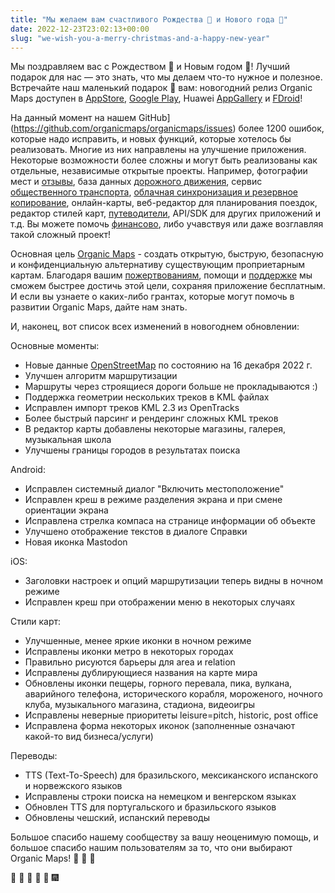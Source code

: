 ```yaml
---
title: "Мы желаем вам счастливого Рождества 🎅 и Нового года 🎄"
date: 2022-12-23T23:02:13+00:00
slug: "we-wish-you-a-merry-christmas-and-a-happy-new-year"
---
```


Мы поздравляем вас с Рождеством 🎅 и Новым годом 🎄! Лучший подарок для нас — это знать, что мы делаем что-то нужное и полезное. Встречайте наш маленький подарок 🎁 вам: новогодний релиз Organic Maps доступен в [AppStore](https://apps.apple.com/app/organic-maps/id1567437057), [Google Play](https://play.google.com/store/apps/details?id=app.organicmaps), Huawei [AppGallery](https://appgallery.huawei.com/#/app/C104325611?local=en) и [FDroid](https://f-droid.org/en/packages/app.organicmaps/)!

На данный момент на нашем GitHub](https://github.com/organicmaps/organicmaps/issues) более 1200 ошибок, которые надо исправить, и новых функций, которые хотелось бы реализовать. Многие из них направлены на улучшение приложения. Некоторые возможности более сложны и могут быть реализованы как отдельные, независимые открытые проекты. Например, фотографии мест и [отзывы](https://github.com/organicmaps/organicmaps/issues/2758), база данных [дорожного движения](https://github.com/organicmaps/organicmaps/issues/1160), сервис [общественного транспорта](https://github.com/organicmaps/organicmaps/issues/837), [облачная синхронизация и резервное копирование](https://github.com/organicmaps/organicmaps/issues/2082), онлайн-карты, веб-редактор для планирования поездок, редактор стилей карт, [путеводители](https://github.com/organicmaps/organicmaps/issues/3648), API/SDK для других приложений и т.д. Вы можете помочь [финансово](https://organicmaps.app/donate/), либо учавствуя или даже возглавляя такой сложный проект!

Основная цель [Organic Maps](https://organicmaps.app/) - создать открытую, быструю, безопасную и конфиденциальную альтернативу существующим проприетарным картам. Благодаря вашим [пожертвованиям](https://organicmaps.app/donate/), помощи и [поддержке](https://organicmaps.app/support-us/) мы сможем быстрее достичь этой цели, сохраняя приложение бесплатным. И если вы узнаете о каких-либо грантах, которые могут помочь в развитии Organic Maps, дайте нам знать.

И, наконец, вот список всех изменений в новогоднем обновлении:

Основные моменты:
* Новые данные [OpenStreetMap](https://openstreetmap.org/) по состоянию на 16 декабря 2022 г.
* Улучшен алгоритм маршрутизации
* Маршруты через строящиеся дороги больше не прокладываются :)
* Поддержка геометрии нескольких треков в KML файлах
* Исправлен импорт треков KML 2.3 из OpenTracks
* Более быстрый парсинг и рендеринг сложных KML треков
* В редактор карты добавлены некоторые магазины, галерея, музыкальная школа
* Улучшены границы городов в результатах поиска

Android:
* Исправлен системный диалог "Включить местоположение"
* Исправлен креш в режиме разделения экрана и при смене ориентации экрана
* Исправлена стрелка компаса на странице информации об объекте
* Улучшено отображение текстов в диалоге Справки
* Новая иконка Mastodon

iOS:
* Заголовки настроек и опций маршрутизации теперь видны в ночном режиме
* Исправлен креш при отображении меню в некоторых случаях

Стили карт:
* Улучшенные, менее яркие иконки в ночном режиме
* Исправлены иконки метро в некоторых городах
* Правильно рисуются барьеры для area и relation
* Исправлены дублирующиеся названия на карте мира
* Обновлены иконки пещеры, горного перевала, пика, вулкана, аварийного телефона, исторического корабля, мороженого, ночного клуба, музыкального магазина, стадиона, видеоигры
* Исправлены неверные приоритеты leisure=pitch, historic, post office
* Исправлена форма некоторых иконок (заполненные означают какой-то вид бизнеса/услуги)

Переводы:
* TTS (Text-To-Speech) для бразильского, мексиканского испанского и норвежского языков
* Исправлены строки поиска на немецком и венгерском языках
* Обновлен TTS для португальского и бразильского языков
* Обновлены чешский, испанский переводы

Большое спасибо нашему сообществу за вашу неоценимую помощь, и большое спасибо нашим пользователям за то, что они выбирают Organic Maps! 🙏 🙏 🙏

🎇 🎈 🎉 🎊 🎄 🎆
